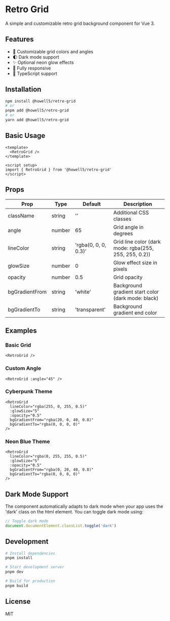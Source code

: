 # Retro Grid

A simple and customizable retro grid background component for Vue 3.

## Features

- 🎨 Customizable grid colors and angles
- 🌓 Dark mode support
- ✨ Optional neon glow effects
- 📱 Fully responsive
- 🔧 TypeScript support

## Installation

```bash
npm install @howell5/retro-grid
# or
pnpm add @howell5/retro-grid
# or
yarn add @howell5/retro-grid
```

## Basic Usage

```vue
<template>
  <RetroGrid />
</template>

<script setup>
import { RetroGrid } from '@howell5/retro-grid'
</script>
```

## Props

| Prop           | Type   | Default              | Description                                           |
| -------------- | ------ | -------------------- | ----------------------------------------------------- |
| className      | string | ''                   | Additional CSS classes                                |
| angle          | number | 65                   | Grid angle in degrees                                 |
| lineColor      | string | 'rgba(0, 0, 0, 0.3)' | Grid line color (dark mode: rgba(255, 255, 255, 0.2)) |
| glowSize       | number | 0                    | Glow effect size in pixels                            |
| opacity        | number | 0.5                  | Grid opacity                                          |
| bgGradientFrom | string | 'white'              | Background gradient start color (dark mode: black)    |
| bgGradientTo   | string | 'transparent'        | Background gradient end color                         |

## Examples

### Basic Grid

```vue
<RetroGrid />
```

### Custom Angle

```vue
<RetroGrid :angle="45" />
```

### Cyberpunk Theme

```vue
<RetroGrid
  lineColor="rgba(255, 0, 255, 0.5)"
  :glowSize="5"
  :opacity="0.5"
  bgGradientFrom="rgba(20, 0, 40, 0.8)"
  bgGradientTo="rgba(0, 0, 0, 0)"
/>
```

### Neon Blue Theme

```vue
<RetroGrid
  lineColor="rgba(0, 255, 255, 0.5)"
  :glowSize="5"
  :opacity="0.5"
  bgGradientFrom="rgba(0, 20, 40, 0.8)"
  bgGradientTo="rgba(0, 0, 0, 0)"
/>
```

## Dark Mode Support

The component automatically adapts to dark mode when your app uses the 'dark' class on the html element. You can toggle dark mode using:

```javascript
// Toggle dark mode
document.documentElement.classList.toggle('dark')
```

## Development

```bash
# Install dependencies
pnpm install

# Start development server
pnpm dev

# Build for production
pnpm build
```

## License

MIT
